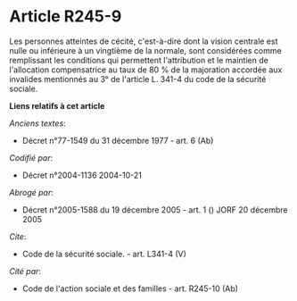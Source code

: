 # Article R245-9

Les personnes atteintes de cécité, c'est-à-dire dont la vision centrale est nulle ou inférieure à un vingtième de la normale,
sont considérées comme remplissant les conditions qui permettent l'attribution et le maintien de l'allocation compensatrice
au taux de 80 % de la majoration accordée aux invalides mentionnés au 3° de l'article L. 341-4 du code de la sécurité
sociale.

**Liens relatifs à cet article**

_Anciens textes_:

  - Décret n°77-1549 du 31 décembre 1977 - art. 6 (Ab)

_Codifié par_:

  - Décret n°2004-1136 2004-10-21

_Abrogé par_:

  - Décret n°2005-1588 du 19 décembre 2005 - art. 1 () JORF 20 décembre 2005

_Cite_:

  - Code de la sécurité sociale. - art. L341-4 (V)

_Cité par_:

  - Code de l'action sociale et des familles - art. R245-10 (Ab)
